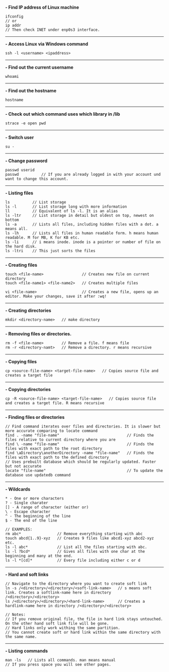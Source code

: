 **- Find IP address of Linux machine**
```
ifconfig
// or
ip addr
// Then check INET under enp0s3 interface. 
```
---
**- Access Linux via Windows command**
```
ssh -l <username> <ipaddress>
```
---
**- Find out the current username**
```
whoami
```
---
**- Find out the hostname**
```
hostname
```
---
**- Check out which command uses which library in /lib**
```
strace -e open pwd
```
---
**- Switch user**
```
su -
```
---
**- Change password**
```
passwd userid
passwd          // If you are already logged in with your account und want to change this account.
```
---
**- Listing files**
```
ls          // List storage
ls -l       // List storage long with more information
ll          // Equivalent of ls -l. It is an alias
ls -ltr     // List storage in detail but oldest on top, newest on bottom
ls -a       // Lists all files, including hidden files with a dot. a means all.
ls -lh      // Lists all files in human readable form. h means human readable. M for MB, K for KB etc.
ls -li      // i means inode. inode is a pointer or number of file on the hard disk.
ls -ltri    // This just sorts the files
```
---
**- Creating files**
```
touch <file-name>                 // Creates new file on current directory
touch <file-name1> <file-name2>   // Creates multiple files 

vi <file-name>                    // Creates a new file, opens up an editor. Make your changes, save it after :wq!
```
---
**- Creating directories**
```
mkdir <directory-name>   // make directory
```
---
**- Removing files or directories.**
```
rm -f <file-name>        // Remove a file. f means file
rm -r <directory-namt>   // Remove a directory. r means recursive
```
---
**- Copying files**
```
cp <source-file-name> <target-file-name>   // Copies source file and creates a target file
```
---
**- Copying directories**
```
cp -R <source-file-name> <target-file-name>   // Copies source file and creates a target file. R means recursive
```
---
**- Finding files or directories**
```
// Find command iterates over files and directories. It is slower but more accurate comparing to locate command
find . -name "file-name"                              // Finds the files relative to current directory where you are
find \ -name "file-name"                              // Finds the files with exact path to the root directory
find \aDirectory\anotherDirectory -name "file-name"   // Finds the files with exact path to the defined directory
// Uses prebuilt database which should be regularly updated. Faster but not accurate
locate "file-name"                                    // To update the database use updatedb command   
```
---
**- Wildcards**
```
* - One or more characters
? - Single charater
[] - A range of character (either or)
\ - Escape character
^ - The beginning of the line
$ - The end of the line
```
```
// EXAMPLES:
rm abc*                // Remove everything starting with abc
touch abcd{1..9}-xyz   // Creates 9 files like abcd1-xyz abcd2-xyz etc.
ls -l abc*             // List all the files starting with abc.
ls -l ?bcd*            // Gives all files with one char at the beginning and many at the end.
ls -l *[cd]*           // Every file including either c or d
```
---
**- Hard and soft links**
```
// Navigate to the directory where you want to create soft link
ln -s /<directory>/<directory>/<soft-link-name>   // s means soft link. Creates a softlink-name here in directory /<directory>/<directory>
ls /<directory>/<directory>/<hard-link-name>      // Creates a hardlink-name here in directory /<directory>/<directory>
```
```
// Notes: 
// If you remove original file, the file in hard link stays untouched. On the other hand soft link file will be gone.
// Hard links only work withing the same partition.
// You cannot create soft or hard link within the same directory with the same name.
```
---
**- Listing commands**
```
man -ls   // Lists all commands. man means manual
// If you press space you will see other pages.
```

